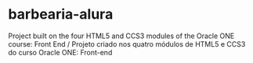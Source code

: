# barbearia-alura
 Project built on the four HTML5 and CCS3 modules of the Oracle ONE course: Front End / Projeto criado nos quatro módulos de HTML5 e CCS3 do curso Oracle ONE: Front-end
